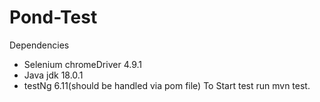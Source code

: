 # Pond-Test
Dependencies 
 * Selenium chromeDriver 4.9.1
 * Java jdk 18.0.1
 * testNg 6.11(should be handled via pom file)
To Start test run mvn test. 
